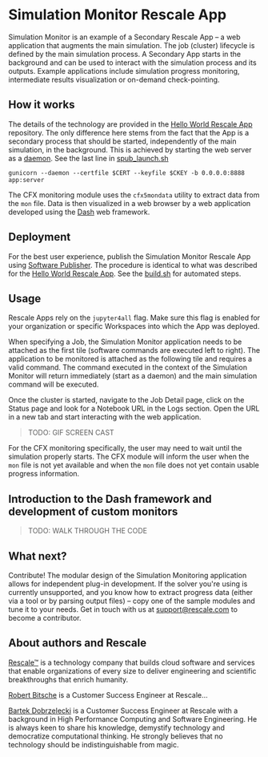 # Simulation Monitor Rescale App

Simulation Monitor is an example of a Secondary Rescale App – a web application that augments the main simulation. The job (cluster) lifecycle is defined by the main simulation process. A Secondary App starts in the background and can be used to interact with the simulation process and its outputs. Example applications include simulation progress monitoring, intermediate results visualization or on-demand check-pointing.

## How it works

The details of the technology are provided in the [Hello World Rescale App](https://github.com/rescale-labs/App_HelloWorld_Flask/) repository. The only difference here stems from the fact that the App is a secondary process that should be started, independently of the main simulation, in the background. This is achieved by starting the web server as a [daemon](https://en.wikipedia.org/wiki/Daemon_(computing)). See the last line in [spub_launch.sh](spub/spub_launch.sh-templ)

```
gunicorn --daemon --certfile $CERT --keyfile $CKEY -b 0.0.0.0:8888 app:server
```

The CFX monitoring module uses the `cfx5mondata` utility to extract data from the `mon` file. Data is then visualized in a web browser by a web application developed using the [Dash](https://dash.plotly.com/) web framework.

## Deployment

For the best user experience, publish the Simulation Monitor Rescale App using [Software Publisher](https://rescale.com/documentation/main/platform-guides/bring-your-own-software-with-rescale-software-publisher/). The procedure is identical to what was described for the [Hello World Rescale App](https://github.com/rescale-labs/App_HelloWorld_Flask/tree/main#publishing-a-rescale-app-using-the-rescale-software-publisher). See the [build.sh](spub/build.sh) for automated steps.

## Usage

Rescale Apps rely on the `jupyter4all` flag. Make sure this flag is enabled for your organization or specific Workspaces into which the App was deployed.

When specifying a Job, the Simulation Monitor application needs to be attached as the first tile (software commands are executed left to right). The application to be monitored is attached as the following tile and requires a valid command. The command executed in the context of the Simulation Monitor will return immediately (start as a daemon) and the main simulation command will be executed.

Once the cluster is started, navigate to the Job Detail page, click on the Status page and look for a Notebook URL in the Logs section. Open the URL in a new tab and start interacting with the web application.

> TODO: GIF SCREEN CAST

For the CFX monitoring specifically, the user may need to wait until the simulation properly starts. The CFX module will inform the user when the `mon` file is not yet available and when the `mon` file does not yet contain usable progress information.

## Introduction to the Dash framework and development of custom monitors

> TODO: WALK THROUGH THE CODE

## What next?

Contribute! The modular design of the Simulation Monitoring application allows for independent plug-in development. If the solver you're using is currently unsupported, and you know how to extract progress data (either via a tool or by parsing output files) – copy one of the sample modules and tune it to your needs. Get in touch with us at support@rescale.com to become a contributor.

## About authors and Rescale

[Rescale™](https://rescale.com) is a technology company that builds cloud software and services that enable organizations of every size to deliver engineering and scientific breakthroughs that enrich humanity.

[Robert Bitsche](https://www.linkedin.com/in/robertbitsche/) is a Customer Success Engineer at Rescale…

[Bartek Dobrzelecki](https://linkedin.com/in/bardobrze) is a Customer Success Engineer at Rescale with a background in High Performance Computing and Software Engineering. He is always keen to share his knowledge, demystify technology and democratize computational thinking. He strongly believes that no technology should be indistinguishable from magic.